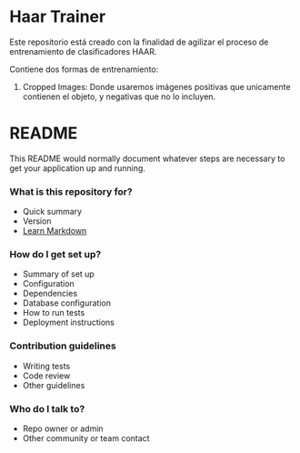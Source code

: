 # Haar Trainer #

Este repositorio está creado con la finalidad de agilizar el proceso de entrenamiento de clasificadores HAAR.

Contiene dos formas de entrenamiento:

1. Cropped Images:  Donde usaremos imágenes positivas que unicamente contienen el objeto, y negativas que no lo incluyen.







# README #

This README would normally document whatever steps are necessary to get your application up and running.

### What is this repository for? ###

* Quick summary
* Version
* [Learn Markdown](https://bitbucket.org/tutorials/markdowndemo)

### How do I get set up? ###

* Summary of set up
* Configuration
* Dependencies
* Database configuration
* How to run tests
* Deployment instructions

### Contribution guidelines ###

* Writing tests
* Code review
* Other guidelines

### Who do I talk to? ###

* Repo owner or admin
* Other community or team contact